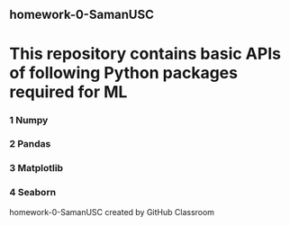 ## homework-0-SamanUSC

# This repository contains basic APIs of following Python packages required for ML
### 1 Numpy
### 2 Pandas 
### 3 Matplotlib
### 4 Seaborn

homework-0-SamanUSC created by GitHub Classroom
